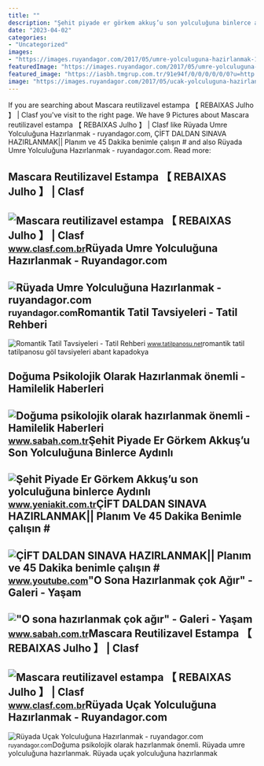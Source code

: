 ```yaml
---
title: ""
description: "Şehit piyade er görkem akkuş’u son yolculuğuna binlerce aydınlı"
date: "2023-04-02"
categories:
- "Uncategorized"
images:
- "https://images.ruyandagor.com/2017/05/umre-yolculuguna-hazirlanmak-1345.jpg"
featuredImage: "https://images.ruyandagor.com/2017/05/umre-yolculuguna-hazirlanmak-1345.jpg"
featured_image: "https://iasbh.tmgrup.com.tr/91e94f/0/0/0/0/0/0?u=http://i.sabah.com.tr/sb/fotohaber/yasam/o_sona_hazirlanmak_cok_agir/02.jpg"
image: "https://images.ruyandagor.com/2017/05/ucak-yolculuguna-hazirlanmak-0017.jpg"
---
```


If you are searching about Mascara reutilizavel estampa 【 REBAIXAS Julho 】 | Clasf you've visit to the right page. We have 9 Pictures about Mascara reutilizavel estampa 【 REBAIXAS Julho 】 | Clasf like Rüyada Umre Yolculuğuna Hazırlanmak - ruyandagor.com, ÇİFT DALDAN SINAVA HAZIRLANMAK|| Planım ve 45 Dakika benimle çalışın # and also Rüyada Umre Yolculuğuna Hazırlanmak - ruyandagor.com. Read more:

Mascara Reutilizavel Estampa 【 REBAIXAS Julho 】 | Clasf
-------------------------------------------------------

 ![Mascara reutilizavel estampa 【 REBAIXAS Julho 】 | Clasf](https://img.clasf.com.br/2020/05/05/Mscara-Reutilizvel-Tecido-20200505170227.5991490015.jpg) <small>www.clasf.com.br</small>Rüyada Umre Yolculuğuna Hazırlanmak - Ruyandagor.com
----------------------------------------------------

 ![Rüyada Umre Yolculuğuna Hazırlanmak - ruyandagor.com](https://images.ruyandagor.com/2017/05/umre-yolculuguna-hazirlanmak-1345.jpg) <small>ruyandagor.com</small>Romantik Tatil Tavsiyeleri - Tatil Rehberi
------------------------------------------

 ![Romantik Tatil Tavsiyeleri - Tatil Rehberi](https://www.tatilpanosu.net/wp-content/uploads/2008/12/romantik-tatilyeri.jpg) <small>www.tatilpanosu.net</small>romantik tatil tatilpanosu göl tavsiyeleri abant kapadokya

Doğuma Psikolojik Olarak Hazırlanmak önemli - Hamilelik Haberleri
-----------------------------------------------------------------

 ![Doğuma psikolojik olarak hazırlanmak önemli - Hamilelik Haberleri](https://iasbh.tmgrup.com.tr/29a116/752/395/0/48/1620/898?u=https://isbh.tmgrup.com.tr/sbh/2019/12/28/doguma-psikolojik-olarak-hazirlanmak-onemli-1577534251959.jpg) <small>www.sabah.com.tr</small>Şehit Piyade Er Görkem Akkuş’u Son Yolculuğuna Binlerce Aydınlı
---------------------------------------------------------------

 ![Şehit Piyade Er Görkem Akkuş’u son yolculuğuna binlerce Aydınlı](https://cdn.yeniakit.com.tr/images/news/625/sehit-piyade-er-gorkem-akkusu-son-yolculuguna-binlerce-aydinli-ugurladi-1557240280.jpg) <small>www.yeniakit.com.tr</small>ÇİFT DALDAN SINAVA HAZIRLANMAK|| Planım Ve 45 Dakika Benimle çalışın #
----------------------------------------------------------------------

 ![ÇİFT DALDAN SINAVA HAZIRLANMAK|| Planım ve 45 Dakika benimle çalışın #](https://i.ytimg.com/vi/hzb-CcGKZ-U/maxresdefault.jpg) <small>www.youtube.com</small>"O Sona Hazırlanmak çok Ağır" - Galeri - Yaşam
----------------------------------------------

 !["O sona hazırlanmak çok ağır" - Galeri - Yaşam](https://iasbh.tmgrup.com.tr/91e94f/0/0/0/0/0/0?u=http://i.sabah.com.tr/sb/fotohaber/yasam/o_sona_hazirlanmak_cok_agir/02.jpg) <small>www.sabah.com.tr</small>Mascara Reutilizavel Estampa 【 REBAIXAS Julho 】 | Clasf
-------------------------------------------------------

 ![Mascara reutilizavel estampa 【 REBAIXAS Julho 】 | Clasf](https://img.clasf.com.br/2020/04/12/Mscara-Reutilizvel-Tecido-20200412141826.0609050015.jpg) <small>www.clasf.com.br</small>Rüyada Uçak Yolculuğuna Hazırlanmak - Ruyandagor.com
----------------------------------------------------

 ![Rüyada Uçak Yolculuğuna Hazırlanmak - ruyandagor.com](https://images.ruyandagor.com/2017/05/ucak-yolculuguna-hazirlanmak-0017.jpg) <small>ruyandagor.com</small>Doğuma psikolojik olarak hazırlanmak önemli. Rüyada umre yolculuğuna hazırlanmak. Rüyada uçak yolculuğuna hazırlanmak
